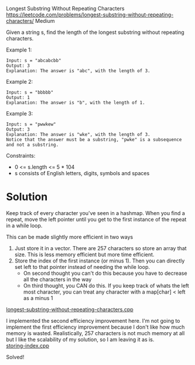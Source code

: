 Longest Substring Without Repeating Characters
https://leetcode.com/problems/longest-substring-without-repeating-characters/
Medium

Given a string s, find the length of the longest substring without repeating characters.

 
Example 1:
```
Input: s = "abcabcbb"
Output: 3
Explanation: The answer is "abc", with the length of 3.
```

Example 2:
```
Input: s = "bbbbb"
Output: 1
Explanation: The answer is "b", with the length of 1.
```

Example 3:
```
Input: s = "pwwkew"
Output: 3
Explanation: The answer is "wke", with the length of 3.
Notice that the answer must be a substring, "pwke" is a subsequence and not a substring.
```
 
Constraints:
- 0 <= s.length <= 5 * 104
- s consists of English letters, digits, symbols and spaces


# Solution
Keep track of every character you've seen in a hashmap.
When you find a repeat, move the left pointer until you get to the first instance of the repeat in a while loop.

This can be made slightly more efficient in two ways
1. Just store it in a vector. There are 257 characters so store an array that size. This is less memory efficient but more time efficient.
2. Store the index of the first instance (or minus 1). Then you can directly set left to that pointer instead of needing the while loop.
    - On second thought you can't do this because you have to decrease all the characters in the way
    - On third thought, you CAN do this. If you keep track of whats the left most character, you can treat any character with a map[char] < left as a minus 1

[longest-substring-without-repeating-characters.cpp](./longest-substring-without-repeating-characters.cpp)

I implemented the second efficiency improvement here. I'm not going to implement the first efficiency improvement because I don't like how much memory is wasted. Realistically, 257 characters is not much memory at all but I like the scalability of my solution, so I am leaving it as is.  
[storing-index.cpp](./storing-index.cpp)


Solved!
